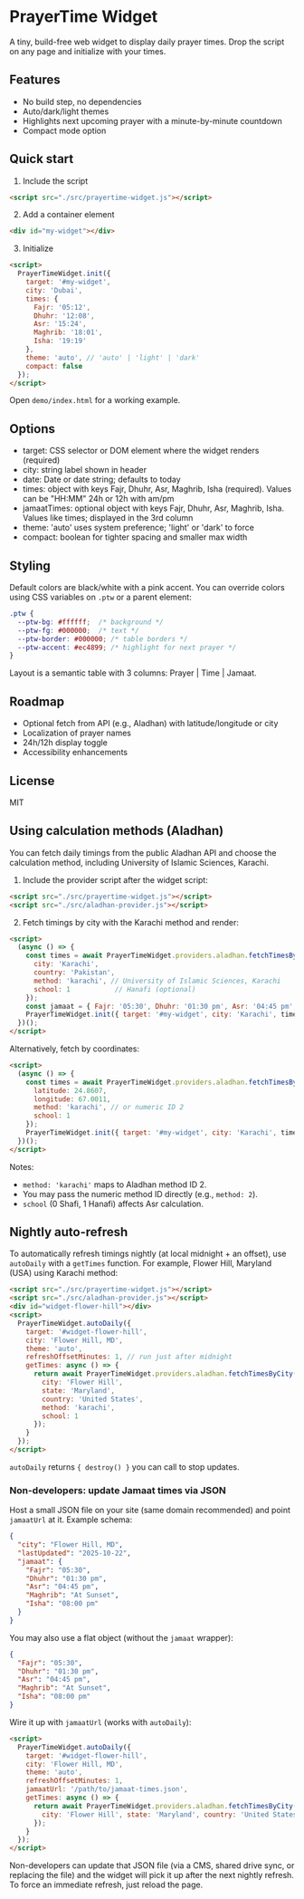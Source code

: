 # PrayerTime Widget

A tiny, build-free web widget to display daily prayer times. Drop the script on any page and initialize with your times.

## Features
- No build step, no dependencies
- Auto/dark/light themes
- Highlights next upcoming prayer with a minute-by-minute countdown
- Compact mode option

## Quick start
1. Include the script

```html
<script src="./src/prayertime-widget.js"></script>
```

2. Add a container element

```html
<div id="my-widget"></div>
```

3. Initialize

```html
<script>
  PrayerTimeWidget.init({
    target: '#my-widget',
    city: 'Dubai',
    times: {
      Fajr: '05:12',
      Dhuhr: '12:08',
      Asr: '15:24',
      Maghrib: '18:01',
      Isha: '19:19'
    },
    theme: 'auto', // 'auto' | 'light' | 'dark'
    compact: false
  });
</script>
```

Open `demo/index.html` for a working example.

## Options
- target: CSS selector or DOM element where the widget renders (required)
- city: string label shown in header
- date: Date or date string; defaults to today
- times: object with keys Fajr, Dhuhr, Asr, Maghrib, Isha (required). Values can be "HH:MM" 24h or 12h with am/pm
- jamaatTimes: optional object with keys Fajr, Dhuhr, Asr, Maghrib, Isha. Values like times; displayed in the 3rd column
- theme: 'auto' uses system preference; 'light' or 'dark' to force
- compact: boolean for tighter spacing and smaller max width

## Styling
Default colors are black/white with a pink accent. You can override colors using CSS variables on `.ptw` or a parent element:

```css
.ptw { 
  --ptw-bg: #ffffff;  /* background */
  --ptw-fg: #000000;  /* text */
  --ptw-border: #000000; /* table borders */
  --ptw-accent: #ec4899; /* highlight for next prayer */
}
```

Layout is a semantic table with 3 columns: Prayer | Time | Jamaat.

## Roadmap
- Optional fetch from API (e.g., Aladhan) with latitude/longitude or city
- Localization of prayer names
- 24h/12h display toggle
- Accessibility enhancements

## License
MIT

## Using calculation methods (Aladhan)

You can fetch daily timings from the public Aladhan API and choose the calculation method, including University of Islamic Sciences, Karachi.

1) Include the provider script after the widget script:

```html
<script src="./src/prayertime-widget.js"></script>
<script src="./src/aladhan-provider.js"></script>
```

2) Fetch timings by city with the Karachi method and render:

```html
<script>
  (async () => {
    const times = await PrayerTimeWidget.providers.aladhan.fetchTimesByCity({
      city: 'Karachi',
      country: 'Pakistan',
      method: 'karachi', // University of Islamic Sciences, Karachi
      school: 1           // Hanafi (optional)
    });
    const jamaat = { Fajr: '05:30', Dhuhr: '01:30 pm', Asr: '04:45 pm', Maghrib: 'At Sunset', Isha: '08:00 pm' };
    PrayerTimeWidget.init({ target: '#my-widget', city: 'Karachi', times, jamaatTimes: jamaat, theme: 'auto' });
  })();
</script>
```

Alternatively, fetch by coordinates:

```html
<script>
  (async () => {
    const times = await PrayerTimeWidget.providers.aladhan.fetchTimesByCoords({
      latitude: 24.8607,
      longitude: 67.0011,
      method: 'karachi', // or numeric ID 2
      school: 1
    });
    PrayerTimeWidget.init({ target: '#my-widget', city: 'Karachi', times });
  })();
</script>
```

Notes:
- `method: 'karachi'` maps to Aladhan method ID 2.
- You may pass the numeric method ID directly (e.g., `method: 2`).
- `school` (0 Shafi, 1 Hanafi) affects Asr calculation.

## Nightly auto-refresh

To automatically refresh timings nightly (at local midnight + an offset), use `autoDaily` with a `getTimes` function. For example, Flower Hill, Maryland (USA) using Karachi method:

```html
<script src="./src/prayertime-widget.js"></script>
<script src="./src/aladhan-provider.js"></script>
<div id="widget-flower-hill"></div>
<script>
  PrayerTimeWidget.autoDaily({
    target: '#widget-flower-hill',
    city: 'Flower Hill, MD',
    theme: 'auto',
    refreshOffsetMinutes: 1, // run just after midnight
    getTimes: async () => {
      return await PrayerTimeWidget.providers.aladhan.fetchTimesByCity({
        city: 'Flower Hill',
        state: 'Maryland',
        country: 'United States',
        method: 'karachi',
        school: 1
      });
    }
  });
</script>
```

`autoDaily` returns `{ destroy() }` you can call to stop updates.

### Non-developers: update Jamaat times via JSON

Host a small JSON file on your site (same domain recommended) and point `jamaatUrl` at it. Example schema:

```json
{
  "city": "Flower Hill, MD",
  "lastUpdated": "2025-10-22",
  "jamaat": {
    "Fajr": "05:30",
    "Dhuhr": "01:30 pm",
    "Asr": "04:45 pm",
    "Maghrib": "At Sunset",
    "Isha": "08:00 pm"
  }
}
```

You may also use a flat object (without the `jamaat` wrapper):

```json
{
  "Fajr": "05:30",
  "Dhuhr": "01:30 pm",
  "Asr": "04:45 pm",
  "Maghrib": "At Sunset",
  "Isha": "08:00 pm"
}
```

Wire it up with `jamaatUrl` (works with `autoDaily`):

```html
<script>
  PrayerTimeWidget.autoDaily({
    target: '#widget-flower-hill',
    city: 'Flower Hill, MD',
    theme: 'auto',
    refreshOffsetMinutes: 1,
    jamaatUrl: '/path/to/jamaat-times.json',
    getTimes: async () => {
      return await PrayerTimeWidget.providers.aladhan.fetchTimesByCity({
        city: 'Flower Hill', state: 'Maryland', country: 'United States', method: 'karachi', school: 1
      });
    }
  });
</script>
```

Non-developers can update that JSON file (via a CMS, shared drive sync, or replacing the file) and the widget will pick it up after the next nightly refresh. To force an immediate refresh, just reload the page.
